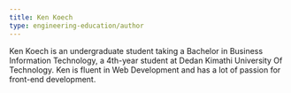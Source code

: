 ```yaml
---
title: Ken Koech
type: engineering-education/author
---
```

Ken Koech is an undergraduate student taking a Bachelor in Business Information Technology, a 4th-year student at Dedan Kimathi University Of Technology. Ken is fluent in Web Development and has a lot of passion for front-end development.
